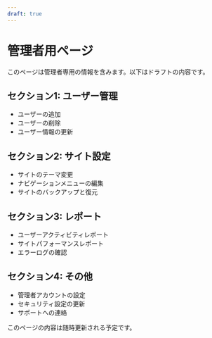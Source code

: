 ```yaml
---
draft: true
---
```

# 管理者用ページ

このページは管理者専用の情報を含みます。以下はドラフトの内容です。

## セクション1: ユーザー管理
- ユーザーの追加
- ユーザーの削除
- ユーザー情報の更新

## セクション2: サイト設定
- サイトのテーマ変更
- ナビゲーションメニューの編集
- サイトのバックアップと復元

## セクション3: レポート
- ユーザーアクティビティレポート
- サイトパフォーマンスレポート
- エラーログの確認

## セクション4: その他
- 管理者アカウントの設定
- セキュリティ設定の更新
- サポートへの連絡

このページの内容は随時更新される予定です。